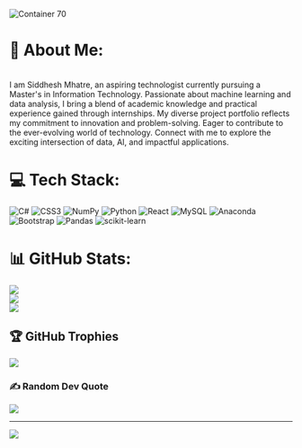 ![Container 70](https://github.com/siddhesh-Mhatre/siddhesh-Mhatre/assets/80941193/9de4c290-82ea-4757-8f75-d7077c43d9f1)


# 💫 About Me:
 <br>I am Siddhesh Mhatre, an aspiring technologist currently pursuing a Master's in Information Technology. Passionate about machine learning and data analysis, I bring a blend of academic knowledge and practical experience gained through internships. My diverse project portfolio reflects my commitment to innovation and problem-solving. Eager to contribute to the ever-evolving world of technology. Connect with me to explore the exciting intersection of data, AI, and impactful applications.


# 💻 Tech Stack:
![C#](https://img.shields.io/badge/c%23-%23239120.svg?style=for-the-badge&logo=csharp&logoColor=white) ![CSS3](https://img.shields.io/badge/css3-%231572B6.svg?style=for-the-badge&logo=css3&logoColor=white) ![NumPy](https://img.shields.io/badge/numpy-%23013243.svg?style=for-the-badge&logo=numpy&logoColor=white) ![Python](https://img.shields.io/badge/python-3670A0?style=for-the-badge&logo=python&logoColor=ffdd54) ![React](https://img.shields.io/badge/react-%2320232a.svg?style=for-the-badge&logo=react&logoColor=%2361DAFB) ![MySQL](https://img.shields.io/badge/mysql-%2300000f.svg?style=for-the-badge&logo=mysql&logoColor=white) ![Anaconda](https://img.shields.io/badge/Anaconda-%2344A833.svg?style=for-the-badge&logo=anaconda&logoColor=white) ![Bootstrap](https://img.shields.io/badge/bootstrap-%238511FA.svg?style=for-the-badge&logo=bootstrap&logoColor=white) ![Pandas](https://img.shields.io/badge/pandas-%23150458.svg?style=for-the-badge&logo=pandas&logoColor=white) ![scikit-learn](https://img.shields.io/badge/scikit--learn-%23F7931E.svg?style=for-the-badge&logo=scikit-learn&logoColor=white)
# 📊 GitHub Stats:
![](https://github-readme-stats.vercel.app/api?username=siddhesh-Mhatre&theme=dark&hide_border=false&include_all_commits=true&count_private=true)<br/>
![](https://github-readme-streak-stats.herokuapp.com/?user=siddhesh-Mhatre&theme=dark&hide_border=false)<br/>
![](https://github-readme-stats.vercel.app/api/top-langs/?username=siddhesh-Mhatre&theme=dark&hide_border=false&include_all_commits=true&count_private=true&layout=compact)

## 🏆 GitHub Trophies
![](https://github-profile-trophy.vercel.app/?username=siddhesh-Mhatre&theme=flat&no-frame=false&no-bg=true&margin-w=4)

### ✍️ Random Dev Quote
![](https://quotes-github-readme.vercel.app/api?type=vetical&theme=merko)

---
[![](https://visitcount.itsvg.in/api?id=siddhesh-Mhatre&icon=0&color=4)](https://visitcount.itsvg.in)

<!-- Proudly created with GPRM ( https://gprm.itsvg.in ) -->
